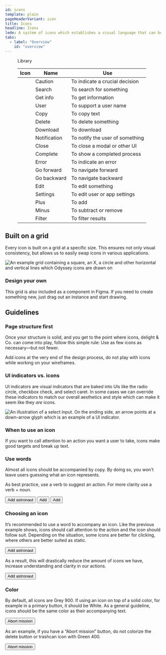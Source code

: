 ```yaml
---
id: icons
template: plain
pageHeaderVariant: icon
title: Icons
headline: Icons
lede: A system of icons which establishes a visual language that can be easily understood regardless of age, language or culture.
tabs:
  - label: "Overview"
    id: "overview"
---
```


<div class="docskit-container">

<Description>
  <figure class="ods-table--figure">
    <figcaption class="ods-table--figcaption">
      Library
    </figcaption>
    <table class="ods-table">
      <thead>
        <tr>
          <th scope="column">Icon</th>
          <th scope="column">Name</th>
          <th scope="column">Use</th>
        </tr>
      </thead>
      <tbody>
        <tr>
          <td><OdsIcon icon="caution"></OdsIcon></td>
          <td>Caution</td>
          <td>To indicate a crucial decision</td>
        </tr>
        <tr>
          <td><OdsIcon icon="search"></OdsIcon></td>
          <td>Search</td>
          <td>To search for something</td>
        </tr>
        <tr>
          <td><OdsIcon icon="get-info"></OdsIcon></td>
          <td>Get info</td>
          <td>To get information</td>
        </tr>
        <tr>
          <td><OdsIcon icon="user"></OdsIcon></td>
          <td>User</td>
          <td>To support a user name</td>
        </tr>
        <tr>
          <td><OdsIcon icon="copy"></OdsIcon></td>
          <td>Copy</td>
          <td>To copy text</td>
        </tr>
        <tr>
          <td><OdsIcon icon="delete"></OdsIcon></td>
          <td>Delete</td>
          <td>To delete something</td>
        </tr>
        <tr>
          <td><OdsIcon icon="download"></OdsIcon></td>
          <td>Download</td>
          <td>To download</td>
        </tr>
        <tr>
          <td><OdsIcon icon="notification"></OdsIcon></td>
          <td>Notification</td>
          <td>To notify the user of something</td>
        </tr>
        <tr>
          <td><OdsIcon icon="close"></OdsIcon></td>
          <td>Close</td>
          <td>To close a modal or other UI</td>
        </tr>
        <tr>
          <td><OdsIcon icon="complete"></OdsIcon></td>
          <td>Complete</td>
          <td>To show a completed process</td>
        </tr>
        <tr>
          <td><OdsIcon icon="error"></OdsIcon></td>
          <td>Error</td>
          <td>To indicate an error</td>
        </tr>
        <tr>
          <td><OdsIcon icon="go-forward"></OdsIcon></td>
          <td>Go forward</td>
          <td>To navigate forward</td>
        </tr>
        <tr>
          <td><OdsIcon icon="go-backward"></OdsIcon></td>
          <td>Go backward</td>
          <td>To navigate backward</td>
        </tr>
        <tr>
          <td><OdsIcon icon="edit"></OdsIcon></td>
          <td>Edit</td>
          <td>To edit something</td>
        </tr>
        <tr>
          <td><OdsIcon icon="settings"></OdsIcon></td>
          <td>Settings</td>
          <td>To edit user or app settings</td>
        </tr>
        <tr>
          <td><OdsIcon icon="plus"></OdsIcon></td>
          <td>Plus</td>
          <td>To add</td>
        </tr>
        <tr>
          <td><OdsIcon icon="minus"></OdsIcon></td>
          <td>Minus</td>
          <td>To subtract or remove</td>
        </tr>
        <tr>
          <td><OdsIcon icon="filter"></OdsIcon></td>
          <td>Filter</td>
          <td>To filter results</td>
        </tr>
      </tbody>
    </table>
  </figure>
</Description>

## Built on a grid

<Description>

Every icon is built on a grid at a specific size. This ensures not only visual consistency, but allows us to easily swap icons in various applications.

</Description>

<Visual>
  <img alt="An example grid containing a square, an X, a circle and other horizontal and vertical lines which Odyssey icons are drawn on" src="/images/icons-grid.svg">
</Visual>

### Design your own

<Description>

This grid is also included as a component in Figma. If you need to create something new, just drag out an instance and start drawing.

</Description>

## Guidelines

### Page structure first

<Description>

Once your structure is solid, and you get to the point where icons, delight & Co. can come into play, follow this simple rule: Use as few icons as necessary—but not fewer.

Add icons at the very end of the design process, do not play with icons while working on your wireframes.

</Description>

### UI indicators vs. icons

<Description>

UI indicators are visual indicators that are baked into UIs like the radio circle, checkbox check, and select caret. In some cases we can override these indicators to match our overall aesthetics and style which can make it seem like they <em>are</em> icons.

</Description>

<Visual>
  <img alt="An illustration of a select input. On the ending side, an arrow points at a down-arrow glyph which is an example of a UI indicator." src="/images/icons-indicator-example.svg">
</Visual>

### When to use an icon

<Description>

If you want to call attention to an action you want a user to take, icons make good targets and break up text.

</Description>

<Visual>
  <template>
    <div>
      <button class="ods-button">Add astronaut</button>
      <button class="ods-button">
        <OdsIcon icon="plus" />
        Add astronaut
      </button>
    </div>
  </template>
</Visual>

### Use words

<Description>

Almost all icons should be accompanied by copy. By doing so, you won't leave users guessing what an icon represents.

As best practice, use a verb to suggest an action. For more clarity use a verb + noun.

</Description>

<Visual variant="smiley-positive">
  <button class="ods-button">
    <OdsIcon icon="plus" />
    Add astronaut
  </button>
</Visual>

<Visual variant="smiley-neutral">
  <button class="ods-button">
    <OdsIcon icon="plus" />
    Add
  </button>
</Visual>

<Visual variant="smiley-negative">
  <button class="ods-button">
    <OdsIcon icon="plus" />
    <span class="u-visually-hidden">Add</span>
  </button>
</Visual>

### Choosing an icon

<Description>

It’s recommended to use a word to accompany an icon. Like the previous example shows, icons should call attention to the action and the icon should follow suit. Depending on the situation, some icons are better for clicking, where others are better suited as static.

</Description>

<Visual variant="positive">
  <button class="ods-button is-ods-button-clear">
    <OdsIcon icon="user" />
    Add astronaut
  </button>
</Visual>

<Description>

As a result, this will drastically reduce the amount of icons we have, increase understanding and clarity in our actions.

</Description>

<Visual variant="negative">
  <button class="ods-button is-ods-button-secondary">
    <OdsIcon icon="user" />
    Add astronaut
  </button>
</Visual>

### Color

<Description>

By default, all icons are Grey 900. If using an icon on top of a solid color, for example in a primary button, it should be White. As a general guideline, icons should be the same color as their accompanying text.

</Description>

<Visual variant="positive">
  <button class="ods-button is-ods-button-danger">
    <OdsIcon icon="delete" />
    Abort mission
  </button>
</Visual>

<Description>

As an example, if you have a “Abort mission” button, do not colorize the delete button or trashcan icon with Green 400.

</Description>

<Visual variant="negative">
  <button class="ods-button is-ods-button-secondary">
    <OdsIcon icon="delete" class="is-sample-color-green" />
    Abort mission
  </button>
</Visual>

</div>

